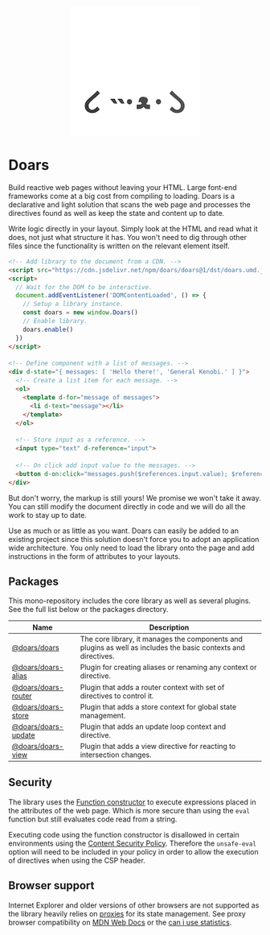 <div align="center">

![Project logo](.docs/src/assets/icons/256-round.png)

</div>

# Doars

Build reactive web pages without leaving your HTML. Large font-end frameworks come at a big cost from compiling to loading. Doars is a declarative and light solution that scans the web page and processes the directives found as well as keep the state and content up to date.

Write logic directly in your layout. Simply look at the HTML and read what it does, not just what structure it has. You won't need to dig through other files since the functionality is written on the relevant element itself.

```HTML
<!-- Add library to the document from a CDN. -->
<script src="https://cdn.jsdelivr.net/npm/doars/doars@1/dst/doars.umd.js"></script>
<script>
  // Wait for the DOM to be interactive.
  document.addEventListener('DOMContentLoaded', () => {
    // Setup a library instance.
    const doars = new window.Doars()
    // Enable library.
    doars.enable()
  })
</script>

<!-- Define component with a list of messages. -->
<div d-state="{ messages: [ 'Hello there!', 'General Kenobi.' ] }">
  <!-- Create a list item for each message. -->
  <ol>
    <template d-for="message of messages">
      <li d-text="message"></li>
    </template>
  </ol>

  <!-- Store input as a reference. -->
  <input type="text" d-reference="input">

  <!-- On click add input value to the messages. -->
  <button d-on:click="messages.push($references.input.value); $references.input.value = ''">Add</button>
</div>
```

But don't worry, the markup is still yours! We promise we won't take it away. You can still modify the document directly in code and we will do all the work to stay up to date.

Use as much or as little as you want. Doars can easily be added to an existing project since this solution doesn't force you to adopt an application wide architecture. You only need to load the library onto the page and add instructions in the form of attributes to your layouts.

## Packages

This mono-repository includes the core library as well as several plugins. See the full list below or the packages directory.

Name | Description
---- | -----------
[@doars/doars](https://github.com/doars/doars/tree/main/packages/doars#readme) | The core library, it manages the components and plugins as well as includes the basic contexts and directives.
[@doars/doars-alias](https://github.com/doars/doars/tree/main/packages/doars-alias#readme) | Plugin for creating aliases or renaming any context or directive.
[@doars/doars-router](https://github.com/doars/doars/tree/main/packages/doars-router#readme) | Plugin that adds a router context with set of directives to control it.
[@doars/doars-store](https://github.com/doars/doars/tree/main/packages/doars-store#readme) | Plugin that adds a store context for global state management.
[@doars/doars-update](https://github.com/doars/doars/tree/main/packages/doars-update#readme) | Plugin that adds an update loop context and directive.
[@doars/doars-view](https://github.com/doars/doars/tree/main/packages/doars-view#readme) | Plugin that adds a view directive for reacting to intersection changes.

## Security

The library uses the [Function constructor](https://developer.mozilla.org/docs/Web/JavaScript/Reference/Global_Objects/Function) to execute expressions placed in the attributes of the web page. Which is more secure than using the `eval` function but still evaluates code read from a string.

Executing code using the function constructor is disallowed in certain environments using the [Content Security Policy](https://developer.mozilla.org/docs/Web/HTTP/CSP). Therefore the `unsafe-eval` option will need to be included in your policy in order to allow the execution of directives when using the CSP header.

## Browser support

Internet Explorer and older versions of other browsers are not supported as the library heavily relies on [proxies](https://developer.mozilla.org/docs/Web/JavaScript/Reference/Global_Objects/Proxy) for its state management. See proxy browser compatibility on [MDN Web Docs](https://developer.mozilla.org/docs/Web/JavaScript/Reference/Global_Objects/Proxy#browser_compatibility) or the [can i use statistics](https://caniuse.com/proxy).
